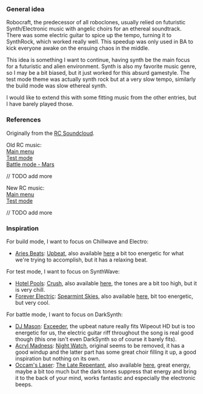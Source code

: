 ### General idea
Robocraft, the predecessor of all roboclones, usually relied on futuristic Synth/Electronic music with angelic choirs for an ethereal soundtrack.
There was some electric guitar to spice up the tempo, turning it to SynthRock, which worked really well.
This speedup was only used in BA to kick everyone awake on the ensuing chaos in the middle.

This idea is something I want to continue, having synth be the main focus for a futuristic and alien environment.
Synth is also my favorite music genre, so I may be a bit biased, but it just worked for this absurd gamestyle.
The test mode theme was actually synth rock but at a very slow tempo, similarly the build mode was slow ethereal synth.

I would like to extend this with some fitting music from the other entries, but I have barely played those.

### References
Originally from the [RC Soundcloud](https://soundcloud.com/robocraftgame).

Old RC music:</br>
[Main menu](https://www.youtube.com/watch?v=vgLjiYclsio)</br>
[Test mode](https://www.youtube.com/watch?v=S7hfOSa4bbM)</br>
[Battle mode - Mars](https://www.youtube.com/watch?v=gTjKmnxBLzs)

// TODO add more

New RC music:</br>
[Main menu](https://www.youtube.com/watch?v=_3Uk1JvF-Rc)</br>
[Test mode](https://www.youtube.com/watch?v=M_duaNX5P4U)

// TODO add more

### Inspiration
For build mode, I want to focus on Chillwave and Electro:
- [Aries Beats](https://www.youtube.com/channel/UCVz37WOEw1mPyIpx8xPHBmg): [Upbeat](https://www.youtube.com/watch?v=r2UbGqWJg6E), also available [here](https://youtu.be/LTln_sCHfQs?t=1289) a bit too energetic for what we're trying to accomplish, but it has a relaxing beat.

For test mode, I want to focus on SynthWave:

- [Hotel Pools](https://soundcloud.com/hotelpoolsmusic): [Crush](https://soundcloud.com/hotelpoolsmusic/crush), also available [here](https://www.youtube.com/watch?t=718&v=W1m7RTDlI58), the tones are a bit too high, but it is very chill.
- [Forever Electric](https://twitter.com/FElectric86): [Spearmint Skies](https://open.spotify.com/track/1u9CxADU98APVZQ4oXOUVe), also available [here](https://www.youtube.com/watch?v=W1m7RTDlI58&t=300s), bit too energetic, but very cool.


For battle mode, I want to focus on DarkSynth:

- [DJ Mason](https://en.wikipedia.org/wiki/Mason_(musician)): [Exceeder](https://www.youtube.com/watch?v=02NCMFt9VPo&t=41s), the upbeat nature really fits Wipeout HD but is too energetic for us, the electric guitar riff throughout the song is real good though (this one isn't even DarkSynth so of course it barely fits).
- [Acryl Madness](https://acrylmadness.bandcamp.com/): [Night Watch](https://www.youtube.com/watch?v=0lsBF1Mhi_k&t=1944s), original seems to be removed, it has a good windup and the latter part has some great choir filling it up, a good inspiration but nothing on its own.
- [Occam's Laser](https://www.youtube.com/channel/UCWGHZyEw5gJB3wlWQYzKQtg): [The Late Repentant](https://occamslaser.bandcamp.com/track/the-late-repentant), also available [here](https://www.youtube.com/watch?v=LyS2EgLcdM8&t=2321s), great energy, maybe a bit too much but the dark tones suppress that energy and bring it to the back of your mind, works fantastic and especially the electronic beeps.